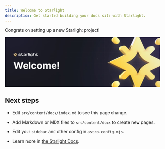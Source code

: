 ```yaml
---
title: Welcome to Starlight
description: Get started building your docs site with Starlight.
---
```


Congrats on setting up a new Starlight project!

![An example image welcoming new Starlight users with the Starlight logo](../../assets/example-image.jpg)

## Next steps

- Edit `src/content/docs/index.md` to see this page change.

- Add Markdown or MDX files to `src/content/docs` to create new pages.

- Edit your `sidebar` and other config in `astro.config.mjs`.

- Learn more in [the Starlight Docs](https://starlight.astro.build/).
